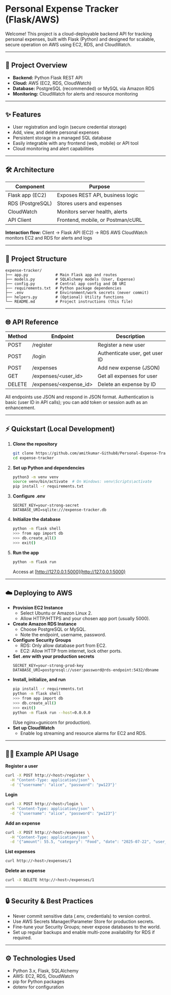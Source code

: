 # Personal Expense Tracker (Flask/AWS)

Welcome! This project is a cloud-deployable backend API for tracking personal expenses, built with Flask (Python) and designed for scalable, secure operation on AWS using EC2, RDS, and CloudWatch.

---

## 🚀 Project Overview
- **Backend:** Python Flask REST API
- **Cloud:** AWS (EC2, RDS, CloudWatch)
- **Database:** PostgreSQL (recommended) or MySQL via Amazon RDS
- **Monitoring:** CloudWatch for alerts and resource monitoring

---

## ✨ Features
- User registration and login (secure credential storage)
- Add, view, and delete personal expenses
- Persistent storage in a managed SQL database
- Easily integrable with any frontend (web, mobile) or API tool
- Cloud monitoring and alert capabilities

---

## 🛠️ Architecture
| Component         | Purpose                        |
|------------------|--------------------------------|
| Flask app (EC2)  | Exposes REST API, business logic|
| RDS (PostgreSQL) | Stores users and expenses       |
| CloudWatch       | Monitors server health, alerts  |
| API Client       | Frontend, mobile, or Postman/cURL |

**Interaction flow:**
Client → Flask API (EC2) → RDS
AWS CloudWatch monitors EC2 and RDS for alerts and logs

---

## 📂 Project Structure
```
expense-tracker/
├── app.py            # Main Flask app and routes
├── models.py         # SQLAlchemy models (User, Expense)
├── config.py         # Central app config and DB URI
├── requirements.txt  # Python package dependencies
├── .env              # Environment/work secrets (never commit)
├── helpers.py        # (Optional) Utility functions
└── README.md         # Project instructions (this file)
```

---

## 🌐 API Reference
| Method | Endpoint                | Description                  |
|--------|-------------------------|------------------------------|
| POST   | /register               | Register a new user          |
| POST   | /login                  | Authenticate user, get user ID|
| POST   | /expenses               | Add new expense (JSON)       |
| GET    | /expenses/<user_id>     | Get all expenses for user    |
| DELETE | /expenses/<expense_id>  | Delete an expense by ID      |

All endpoints use JSON and respond in JSON format.
Authentication is basic (user ID in API calls); you can add token or session auth as an enhancement.

---

## ⚡ Quickstart (Local Development)

1. **Clone the repository**
   ```bash
   git clone https://github.com/amitkumar-Github8/Personal-Expense-Tracker.git
   cd expense-tracker
   ```
2. **Set up Python and dependencies**
   ```bash
   python3 -m venv venv
   source venv/bin/activate  # On Windows: venv\Scripts\activate
   pip install -r requirements.txt
   ```
3. **Configure .env**
   ```
   SECRET_KEY=your-strong-secret
   DATABASE_URI=sqlite:///expense-tracker.db
   ```
4. **Initialize the database**
   ```bash
   python -m flask shell
   >>> from app import db
   >>> db.create_all()
   >>> exit()
   ```
5. **Run the app**
   ```bash
   python -m flask run
   ```
   Access at [http://127.0.0.1:5000](http://127.0.0.1:5000)

---

## ☁️ Deploying to AWS

- **Provision EC2 Instance**
  - Select Ubuntu or Amazon Linux 2.
  - Allow HTTP/HTTPS and your chosen app port (usually 5000).
- **Create Amazon RDS Instance**
  - Choose PostgreSQL or MySQL.
  - Note the endpoint, username, password.
- **Configure Security Groups**
  - RDS: Only allow database port from EC2.
  - EC2: Allow HTTP from internet, lock other ports.
- **Set .env with your production secrets**
   ```
   SECRET_KEY=your-strong-prod-key
   DATABASE_URI=postgresql://user:password@rds-endpoint:5432/dbname
   ```
- **Install, initialize, and run**
   ```bash
   pip install -r requirements.txt
   python -m flask shell
   >>> from app import db
   >>> db.create_all()
   >>> exit()
   python -m flask run --host=0.0.0.0
   ```
   (Use nginx+gunicorn for production).
- **Set up CloudWatch**
  - Enable log streaming and resource alarms for EC2 and RDS.

---

## 🧑‍💻 Example API Usage

**Register a user**
```bash
curl -X POST http://<host>/register \
  -H "Content-Type: application/json" \
  -d '{"username": "alice", "password": "pw123"}'
```

**Login**
```bash
curl -X POST http://<host>/login \
  -H "Content-Type: application/json" \
  -d '{"username": "alice", "password": "pw123"}'
```

**Add an expense**
```bash
curl -X POST http://<host>/expenses \
  -H "Content-Type: application/json" \
  -d '{"amount": 55.5, "category": "Food", "date": "2025-07-22", "user_id": 1}'
```

**List expenses**
```bash
curl http://<host>/expenses/1
```

**Delete an expense**
```bash
curl -X DELETE http://<host>/expenses/1
```

---

## 🔒 Security & Best Practices
- Never commit sensitive data (.env, credentials) to version control.
- Use AWS Secrets Manager/Parameter Store for production secrets.
- Fine-tune your Security Groups; never expose databases to the world.
- Set up regular backups and enable multi-zone availability for RDS if required.

---

## ⚙️ Technologies Used
- Python 3.x, Flask, SQLAlchemy
- AWS: EC2, RDS, CloudWatch
- pip for Python packages
- dotenv for configuration
